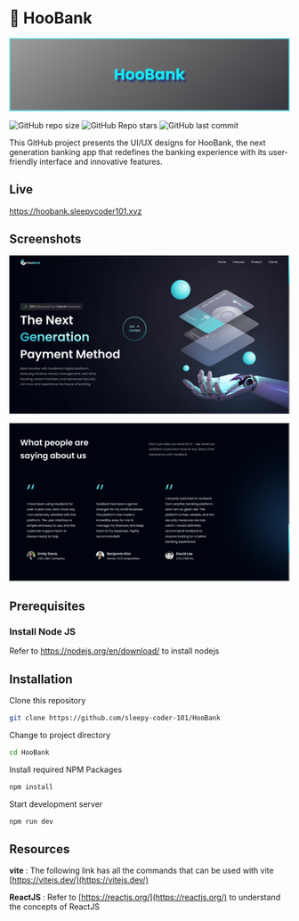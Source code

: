 # 🏦 HooBank

<p align="center">
  <img src="/public/readme/banner.png" />
</p>

![GitHub repo size](https://img.shields.io/github/repo-size/sleepy-coder-101/HooBank?logo=Files&style=for-the-badge) ![GitHub Repo stars](https://img.shields.io/github/stars/sleepy-coder-101/HooBank?logo=Apache%20Spark&style=for-the-badge) ![GitHub last commit](https://img.shields.io/github/last-commit/sleepy-coder-101/HooBank?logo=GitHub&style=for-the-badge)

This GitHub project presents the UI/UX designs for HooBank, the next generation banking app that redefines the banking experience with its user-friendly interface and innovative features.

## Live

https://hoobank.sleepycoder101.xyz

## Screenshots

!["HooBank Header"](/public/readme/Header.png "HooBank Header")

!["HooBank Testimonials"](/public/readme/Testimonials.png "HooBank Testimonials")

## Prerequisites

### Install Node JS

Refer to https://nodejs.org/en/download/ to install nodejs

## Installation

Clone this repository

```bash
git clone https://github.com/sleepy-coder-101/HooBank
```

Change to project directory

```bash
cd HooBank
```

Install required NPM Packages

```bash
npm install
```

Start development server

```bash
npm run dev
```

## Resources

**vite** : The following link has all the commands that can be used with vite [https://vitejs.dev/](https://vitejs.dev/)

**ReactJS** : Refer to [https://reactjs.org/](https://reactjs.org/) to understand the concepts of ReactJS
